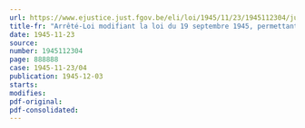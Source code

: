```yaml
---
url: https://www.ejustice.just.fgov.be/eli/loi/1945/11/23/1945112304/justel
title-fr: "Arrêté-Loi modifiant la loi du 19 septembre 1945, permettant, pour certaines infractions de la compétence de la juridiction militaire, l'extinction de l'action publique moyennant le paiement d'une somme d'argent"
date: 1945-11-23
source:
number: 1945112304
page: 888888
case: 1945-11-23/04
publication: 1945-12-03
starts:
modifies:
pdf-original:
pdf-consolidated:
---
```


